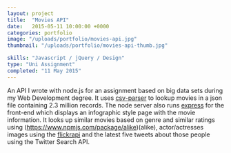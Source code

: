 ```yaml
---
layout: project
title:  "Movies API"
date:   2015-05-11 10:00:00 +0000
categories: portfolio
image: "/uploads/portfolio/movies-api.jpg"
thumbnail: "/uploads/portfolio/movies-api-thumb.jpg"

skills: "Javascript / jQuery / Design"
type: "Uni Assignment"
completed: "11 May 2015"
---
```


An API I wrote with node.js for an assignment based on big data sets during my Web Development degree. It uses [csv-parser](https://www.npmjs.com/package/csv-parser) to lookup movies in a json file containing 2.3 million records. The node server also runs [express](https://www.npmjs.com/package/express) for the front-end which displays an infographic style page with the movie information. It looks up similar movies based on genre and similar ratings using (https://www.npmjs.com/package/alike)(alike), actor/actresses images using the [flickrapi](https://www.npmjs.com/package/flickrapi) and the latest five tweets about those people using the Twitter Search API.